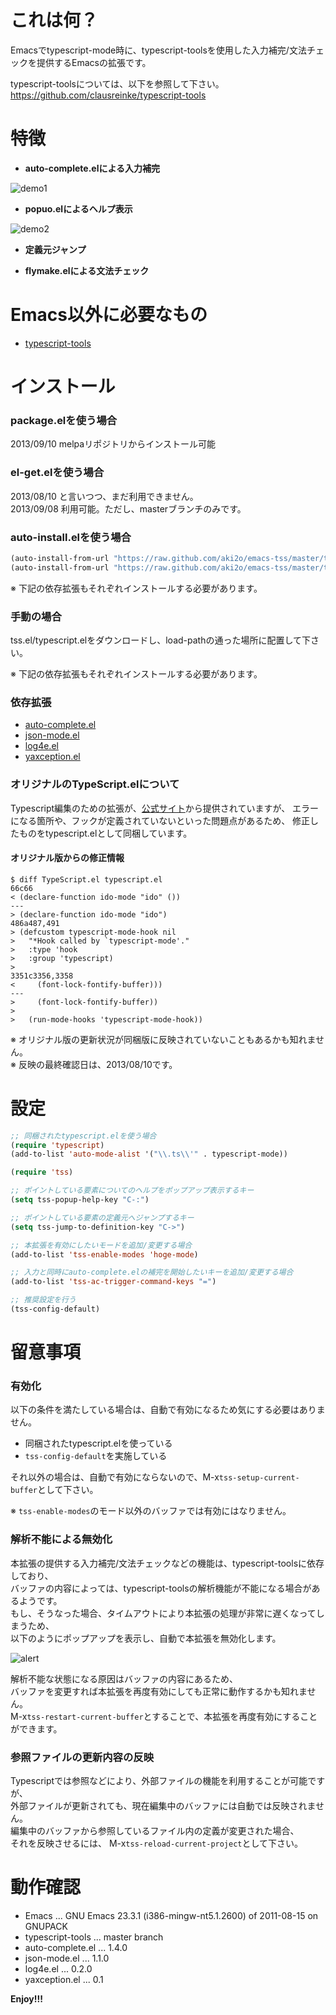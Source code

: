 これは何？
==========

Emacsでtypescript-mode時に、typescript-toolsを使用した入力補完/文法チェックを提供するEmacsの拡張です。

typescript-toolsについては、以下を参照して下さい。  
https://github.com/clausreinke/typescript-tools


特徴
====

* **auto-complete.elによる入力補完**

![demo1](image/demo1.png)

* **popuo.elによるヘルプ表示**

![demo2](image/demo2.png)

* **定義元ジャンプ**

* **flymake.elによる文法チェック**


Emacs以外に必要なもの
=====================

* [typescript-tools](https://github.com/clausreinke/typescript-tools)


インストール
============

### package.elを使う場合

2013/09/10 melpaリポジトリからインストール可能  

### el-get.elを使う場合

2013/08/10 と言いつつ、まだ利用できません。  
2013/09/08 利用可能。ただし、masterブランチのみです。  

### auto-install.elを使う場合

```lisp
(auto-install-from-url "https://raw.github.com/aki2o/emacs-tss/master/tss.el")
(auto-install-from-url "https://raw.github.com/aki2o/emacs-tss/master/typescript.el")
```

※ 下記の依存拡張もそれぞれインストールする必要があります。  

### 手動の場合

tss.el/typescript.elをダウンロードし、load-pathの通った場所に配置して下さい。

※ 下記の依存拡張もそれぞれインストールする必要があります。  

### 依存拡張

* [auto-complete.el](https://github.com/auto-complete/auto-complete)
* [json-mode.el](https://github.com/joshwnj/json-mode)
* [log4e.el](https://github.com/aki2o/log4e)
* [yaxception.el](https://github.com/aki2o/yaxception)

### オリジナルのTypeScript.elについて

Typescript編集のための拡張が、[公式サイト](http://www.typescriptlang.org/)から提供されていますが、
エラーになる箇所や、フックが定義されていないといった問題点があるため、
修正したものをtypescript.elとして同梱しています。

#### オリジナル版からの修正情報

    $ diff TypeScript.el typescript.el
    66c66
    < (declare-function ido-mode "ido" ())
    ---
    > (declare-function ido-mode "ido")
    486a487,491
    > (defcustom typescript-mode-hook nil
    >   "*Hook called by `typescript-mode'."
    >   :type 'hook
    >   :group 'typescript)
    > 
    3351c3356,3358
    <     (font-lock-fontify-buffer)))
    ---
    >     (font-lock-fontify-buffer))
    > 
    >   (run-mode-hooks 'typescript-mode-hook))

※ オリジナル版の更新状況が同梱版に反映されていないこともあるかも知れません。  
※ 反映の最終確認日は、2013/08/10です。  


設定
====

```lisp
;; 同梱されたtypescript.elを使う場合
(require 'typescript)
(add-to-list 'auto-mode-alist '("\\.ts\\'" . typescript-mode))

(require 'tss)

;; ポイントしている要素についてのヘルプをポップアップ表示するキー
(setq tss-popup-help-key "C-:")

;; ポイントしている要素の定義元へジャンプするキー
(setq tss-jump-to-definition-key "C->")

;; 本拡張を有効にしたいモードを追加/変更する場合
(add-to-list 'tss-enable-modes 'hoge-mode)

;; 入力と同時にauto-complete.elの補完を開始したいキーを追加/変更する場合
(add-to-list 'tss-ac-trigger-command-keys "=")

;; 推奨設定を行う
(tss-config-default)
```


留意事項
========

### 有効化

以下の条件を満たしている場合は、自動で有効になるため気にする必要はありません。

* 同梱されたtypescript.elを使っている
* `tss-config-default`を実施している

それ以外の場合は、自動で有効にならないので、M-x`tss-setup-current-buffer`として下さい。

※ `tss-enable-modes`のモード以外のバッファでは有効にはなりません。  

### 解析不能による無効化

本拡張の提供する入力補完/文法チェックなどの機能は、typescript-toolsに依存しており、  
バッファの内容によっては、typescript-toolsの解析機能が不能になる場合があるようです。  
もし、そうなった場合、タイムアウトにより本拡張の処理が非常に遅くなってしまうため、  
以下のようにポップアップを表示し、自動で本拡張を無効化します。

![alert](image/alert.png)

解析不能な状態になる原因はバッファの内容にあるため、  
バッファを変更すれば本拡張を再度有効にしても正常に動作するかも知れません。  
M-x`tss-restart-current-buffer`とすることで、本拡張を再度有効にすることができます。

### 参照ファイルの更新内容の反映

Typescriptでは参照などにより、外部ファイルの機能を利用することが可能ですが、  
外部ファイルが更新されても、現在編集中のバッファには自動では反映されません。  
編集中のバッファから参照しているファイル内の定義が変更された場合、  
それを反映させるには、 M-x`tss-reload-current-project`として下さい。


動作確認
========

* Emacs ... GNU Emacs 23.3.1 (i386-mingw-nt5.1.2600) of 2011-08-15 on GNUPACK
* typescript-tools ... master branch
* auto-complete.el ... 1.4.0
* json-mode.el ... 1.1.0
* log4e.el ... 0.2.0
* yaxception.el ... 0.1


**Enjoy!!!**

